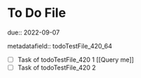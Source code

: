# To Do File

due:: 2022-09-07

metadatafield:: todoTestFile_420\_64

- [ ] Task of todoTestFile_420 1 [[Query me]]
- [ ] Task of todoTestFile_420 2
